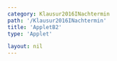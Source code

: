 ```yaml
---
category: Klausur2016INachtermin
path: '/Klausur2016INachtermin'
title: 'AppletB2'
type: 'Applet'

layout: nil
---
```

<link type="text/css" href="https://cdnjs.cloudflare.com/ajax/libs/jsxgraph/0.99.6/jsxgraph.css"><link rel="stylesheet" type="text/css" href="//cdnjs.cloudflare.com/ajax/libs/jsxgraph/0.99.7/jsxgraph.css" />
<div id="f1cc27b3-0989-4a84-a4a3-2130caccf9c9" class="jxgbox" style="width:500px; height:500px">
<script type="text/javascript">
    (function() {
	const board = JXG.JSXGraph.initBoard('f1cc27b3-0989-4a84-a4a3-2130caccf9c9', {
    							boundingbox: [-1, 20, 20, -1],
                  axis: false
              })   
var A = board.create('point', [0,0], {name:'A', fixed:true, color:'blue', size:2, label:{fontsize:15}});
var B = board.create('point', [7.5, 0], {name:'B', fixed:true, color:'blue', size:2, label:{fontsize:15}}});
var E = board.create('point', [0,13], {name:'E', color:'blue', fixed:true, size:2, label:{fontsize:15}}});
var F = board.create('point', [7.5, 13], {name:'F', color:'blue', fixed:true, size:2, label:{fontsize:15}}});
var C = board.create('point', [Math.cos(45/180*Math.PI)*5 + B.X(), Math.sin(45/180*Math.PI)*5 + B.Y()],{name:'C', fixed:true, color:'blue', size:2, label:{fontsize:15}}});
var D = board.create('point', [Math.cos(45/180*Math.PI)*5 + A.X(), Math.sin(45/180*Math.PI)*5 + A.Y()],{name:'D', fixed:true, color:'blue', size:2, label:{fontsize:15}}});
var G = board.create('point', [Math.cos(45/180*Math.PI)*5 + F.X(), Math.sin(45/180*Math.PI)*5 + F.Y()],{name:'G', fixed:true, color:'blue', size:2, label:{fontsize:15}}});
var H = board.create('point', [Math.cos(45/180*Math.PI)*5 + E.X(), Math.sin(45/180*Math.PI)*5 + E.Y()],{name:'H', fixed:true, color:'blue', size:2, label:{fontsize:15}}});

board.create('polygon',[A,B,C,D]);

board.create('segment',[A,B], {color:'blue'});
board.create('segment',[A,D], {color:'blue'});
board.create('segment',[C,B], {color:'blue'});
board.create('segment',[A,E], {color:'blue'});
board.create('segment',[F,B], {color:'blue'});
board.create('segment',[E,H], {color:'blue'});
board.create('segment',[E,F], {color:'blue'});
board.create('segment',[H,G], {color:'blue'});
board.create('segment',[G,C], {color:'blue'});
board.create('segment',[D,H], {color:'blue'});
board.create('segment',[F,G], {color:'blue'});
board.create('segment',[C,D], {color:'blue'});
var EB = board.create('segment', [B,E], {color:'gray', strokewidth:1});
board.create('angle', [E,B,A], {name:' ', radius:1});
var P = board.create('glider', [4.11, 5.871, EB], {color:'orange', name:'P', size:2, label:{fontsize:15}}});
var BAP = board.create('angle', [B,A,P], {radius:1, name:'&phi;', orthoType:'sectordot', label:{fontsize:15}});

board.create('segment', [A,P], {color:'red'})
board.create('segment', [D,P], {color:'red'})
board.create('segment', [B,P], {color:'red'})
board.create('segment', [C,P], {color:'red'})

var T = board.create('point', [function(){return P.X();},0], {color:'red', name:'T', fixed:true, size:2, label:{fontsize:15}}}); 
board.create('segment', [P,T], {color:'gray', strokewidth:2});

var Phi_T = board.create('text', [12, 16, function(){ return '&phi; = ' + JXG.toFixed(BAP.Value() *180/Math.PI, 2) + '°' ;}], {fontsize:21});
var V_T = board.create('text', [12, 14, function(){ return 'V(' +  JXG.toFixed(BAP.Value()*180/Math.PI, 2) + '°) = ' + JXG.toFixed(162.5 * Math.sin(BAP.Value())/Math.sin(BAP.Value() + 60.2/180*Math.PI), 2) + ' cm^3';}], {fontsize:18});
var TP_T = board.create('text', [12, 15, function(){ return 'PT: ' + JXG.toFixed(P.Y(), 2) + ' cm' ;}], {fontsize:21});

board.create('text', [0, 19.5, '2016 I NT B2'], {fontsize:18});

 })(); </script>
  </div>
